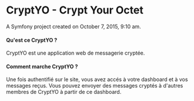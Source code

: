 # CryptYO - Crypt Your Octet
A Symfony project created on October 7, 2015, 9:10 am.

#### Qu'est ce CryptYO ?
CryptYO est une application web de messagerie cryptée.

#### Comment marche CryptYO ?
Une fois authentifié sur le site, vous avez accés à votre dashboard et à vos messages reçus.
Vous pouvez envoyer des messages cryptés à d'autres membres de CryptYO à partir de ce dashboard.


